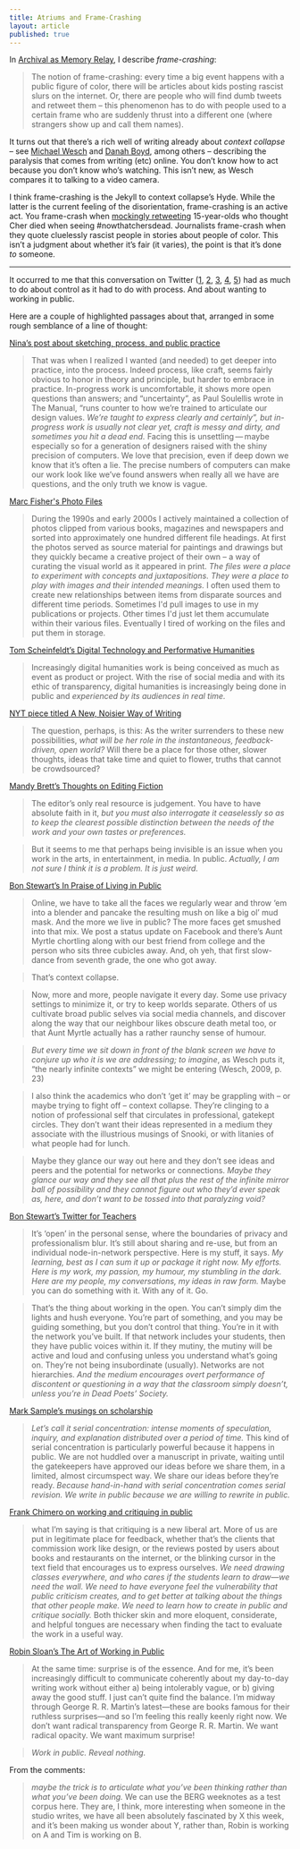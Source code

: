 ```yaml
---
title: Atriums and Frame-Crashing
layout: article
published: true
---
```

In [Archival as Memory Relay](http://tanmade.com/writing/2013/05/05/archival-as-memory-relay.html), I describe *frame-crashing*:

> The notion of frame-crashing: every time a big event happens with a public figure of color, there will be articles about kids posting rascist slurs on the internet. Or, there are people who will find dumb tweets and retweet them – this phenomenon has to do with people used to a certain frame who are suddenly thrust into a different one (where strangers show up and call them names).

It turns out that there’s a rich well of writing already about *context collapse* – see [Michael Wesch](http://krex.k-state.edu/dspace/bitstream/handle/2097/6302/WeschEME2009.pdf) and [Danah Boyd](http://www.danah.org/papers/FacebookPrivacyTrainwreck.pdf), among others – describing the paralysis that comes from writing (etc) online. You don’t know how to act because you don’t know who’s watching. This isn’t new, as Wesch compares it to talking to a video camera.

I think frame-crashing is the Jekyll to context collapse’s Hyde. While the latter is the current feeling of the disorientation, frame-crashing is an active act. You frame-crash when [mockingly retweeting](http://blogs.wsj.com/speakeasy/2013/04/08/margaret-thatcher-hashtag-confuses-cher-fans/) 15-year-olds who thought Cher died when seeing #nowthatchersdead. Journalists frame-crash when they quote cluelessly rascist people in stories about people of color. This isn’t a judgment about whether it’s  fair (it varies), the point is that it’s done *to* someone.

---

It occurred to me that this conversation on Twitter ([1](https://twitter.com/tealtan/status/338103264992178176), [2](https://twitter.com/tealtan/status/338141656236834816), [3](https://twitter.com/tealtan/status/338141978694930432), [4](https://twitter.com/tealtan/status/338142263521714176), [5](https://twitter.com/unthinkingly/status/338336373218086912)) had as much to do about control as it had to do with process. And about wanting to working in public.

Here are a couple of highlighted passages about that, arranged in some rough semblance of a line of thought:

[Nina’s post about sketching, process, and public practice](http://typographica.org/reports/sketching-out-of-my-comfort-zone-a-type-design-experiment/)

> That was when I realized I wanted (and needed) to get deeper into practice, into the process. Indeed process, like craft, seems fairly obvious to honor in theory and principle, but harder to embrace in practice. In-progress work is uncomfortable, it shows more open questions than answers; and “uncertainty”, as Paul Soulellis wrote in The Manual, “runs counter to how we’re trained to articulate our design values. *We’re taught to express clearly and certainly”, but in-progress work is usually not clear yet, craft is messy and dirty, and sometimes you hit a dead end.* Facing this is unsettling — maybe especially so for a generation of designers raised with the shiny precision of computers. We love that precision, even if deep down we know that it’s often a lie. The precise numbers of computers can make our work look like we’ve found answers when really all we have are questions, and the only truth we know is vague.

[Marc Fisher's Photo Files](https://pinboard.in/u:tealtan/b:de57eba6d6cd)

> During the 1990s and early 2000s I actively maintained a collection of photos clipped from various books, magazines and newspapers and sorted into approximately one hundred different file headings. At first the photos served as source material for paintings and drawings but they quickly became a creative project of their own – a way of curating the visual world as it appeared in print. *The files were a place to experiment with concepts and juxtapositions. They were a place to play with images and their intended meanings.* I often used them to create new relationships between items from disparate sources and different time periods. Sometimes I'd pull images to use in my publications or projects. Other times I'd just let them accumulate within their various files. Eventually I tired of working on the files and put them in storage.

[Tom Scheinfeldt’s Digital Technology and Performative Humanities](https://pinboard.in/u:tealtan/b:af39e413b36a)

> Increasingly digital humanities work is being conceived as much as event as product or project. With the rise of social media and with its ethic of transparency, digital humanities is increasingly being done in public and *experienced by its audiences in real time.*

[NYT piece titled A New, Noisier Way of Writing](http://www.nytimes.com/2012/02/25/us/25iht-currents25.html)

> The question, perhaps, is this: As the writer surrenders to these new possibilities, *what will be her role in the instantaneous, feedback-driven, open world?* Will there be a place for those other, slower thoughts, ideas that take time and quiet to flower, truths that cannot be crowdsourced?

[Mandy Brett’s Thoughts on Editing Fiction](https://pinboard.in/u:tealtan/b:1be1c9f15971)

> The editor’s only real resource is judgement. You have to have absolute faith in it, *but you must also interrogate it ceaselessly so as to keep the clearest possible distinction between the needs of the work and your own tastes or preferences.*

> But it seems to me that perhaps being invisible is an issue when you work in the arts, in entertainment, in media. In public. *Actually, I am not sure I think it is a problem. It is just weird.*

[Bon Stewart’s In Praise of Living in Public](http://theory.cribchronicles.com/2012/10/04/in-praise-of-living-in-public/)

> Online, we have to take all the faces we regularly wear and throw ‘em into a blender and pancake the resulting mush on like a big ol’ mud mask. And the more we live in public? The more faces get smushed into that mix. We post a status update on Facebook and there’s Aunt Myrtle chortling along with our best friend from college and the person who sits three cubicles away. And, oh yeh, that first slow-dance from seventh grade, the one who got away.

> That’s context collapse.

> Now, more and more, people navigate it every day. Some use privacy settings to minimize it, or try to keep worlds separate. Others of us cultivate broad public selves via social media channels, and discover along the way that our neighbour likes obscure death metal too, or that Aunt Myrtle actually has a rather raunchy sense of humour.

> *But every time we sit down in front of the blank screen we have to conjure up who it is we are addressing; to imagine*, as Wesch puts it, “the nearly infinite contexts” we might be entering (Wesch, 2009, p. 23)

> I also think the academics who don’t ‘get it’ may be grappling with – or maybe trying to fight off – context collapse. They’re clinging to a notion of professional self that circulates in professional, gatekept circles. They don’t want their ideas represented in a medium they associate with the illustrious musings of Snooki, or with litanies of what people had for lunch.

> Maybe they glance our way out here and they don’t see ideas and peers and the potential for networks or connections. *Maybe they glance our way and they see all that plus the rest of the infinite mirror ball of possibility and they cannot figure out who they’d ever speak as, here, and don’t want to be tossed into that paralyzing void?*

[Bon Stewart’s Twitter for Teachers](https://pinboard.in/u:tealtan/b:ae7e196f6e45)

> It’s ‘open’ in the personal sense, where the boundaries of privacy and professionalism blur. It’s still about sharing and re-use, but from an individual node-in-network perspective. Here is my stuff, it says. *My learning, best as I can sum it up or package it right now. My efforts. Here is my work, my passion, my humour, my stumbling in the dark. Here are my people, my conversations, my ideas in raw form.* Maybe you can do something with it. With any of it. Go.

> That’s the thing about working in the open. You can’t simply dim the lights and hush everyone. You’re part of something, and you may be guiding something, but you don’t control that thing. You’re in it with the network you’ve built. If that network includes your students, then they have public voices within it. If they mutiny, the mutiny will be active and loud and confusing unless you understand what’s going on. They’re not being insubordinate (usually). Networks are not hierarchies. *And the medium encourages overt performance of discontent or questioning in a way that the classroom simply doesn’t, unless you’re in Dead Poets’ Society.*

[Mark Sample’s musings on scholarship](https://pinboard.in/u:tealtan/b:277e9e51de8e)

> *Let’s call it serial concentration: intense moments of speculation, inquiry, and explanation distributed over a period of time.* This kind of serial concentration is particularly powerful because it happens in public. We are not huddled over a manuscript in private, waiting until the gatekeepers have approved our ideas before we share them, in a limited, almost circumspect way. We share our ideas before they’re ready. *Because hand-in-hand with serial concentration comes serial revision. We write in public because we are willing to rewrite in public.*

[Frank Chimero on working and critiquing in public](http://frankchimero.com/writing/2011/the-wall/)

> what I’m saying is that critiquing is a new liberal art. More of us are put in legitimate place for feedback, whether that’s the clients that commission work like design, or the reviews posted by users about books and restaurants on the internet, or the blinking cursor in the text field that encourages us to express ourselves. *We need drawing classes everywhere, and who cares if the students learn to draw—we need the wall. We need to have everyone feel the vulnerability that public criticism creates, and to get better at talking about the things that other people make. We need to learn how to create in public and critique socially.* Both thicker skin and more eloquent, considerate, and helpful tongues are necessary when finding the tact to evaluate the work in a useful way.

[Robin Sloan’s The Art of Working in Public](http://snarkmarket.com/2011/7189)

> At the same time: surprise is of the essence. And for me, it’s been increasingly difficult to communicate coherently about my day-to-day writing work without either a) being intolerably vague, or b) giving away the good stuff. I just can’t quite find the balance. I’m midway through George R. R. Martin’s latest—these are books famous for their ruthless surprises—and so I’m feeling this really keenly right now. We don’t want radical transparency from George R. R. Martin. We want radical opacity. We want maximum surprise!

> *Work in public. Reveal nothing.*

From the comments:

> *maybe the trick is to articulate what you’ve been thinking rather than what you’ve been doing.* We can use the BERG weeknotes as a test corpus here. They are, I think, more interesting when someone in the studio writes, we have all been absolutely fascinated by X this week, and it’s been making us wonder about Y, rather than, Robin is working on A and Tim is working on B.